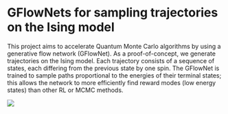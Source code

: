 # GFlowNets for sampling trajectories on the Ising model

This project aims to accelerate Quantum Monte Carlo algorithms by using a generative flow network (GFlowNet). As a proof-of-concept, we generate trajectories on the Ising model. Each trajectory consists of a sequence of states, each differing from the previous state by one spin. The GFlowNet is trained to sample paths proportional to the energies of their terminal states; this allows the network to more efficiently find reward modes (low energy states) than other RL or MCMC methods.

![](https://github.com/mliu2023/gflownet-ising/blob/main/eval_trajectories/trajectory_0_3_x_3.gif)
